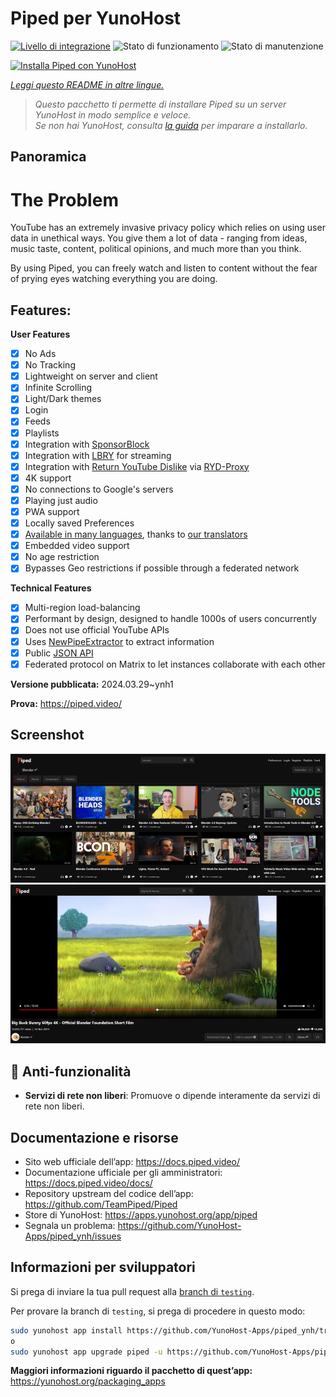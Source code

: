 <!--
N.B.: Questo README è stato automaticamente generato da <https://github.com/YunoHost/apps/tree/master/tools/readme_generator>
NON DEVE essere modificato manualmente.
-->

# Piped per YunoHost

[![Livello di integrazione](https://dash.yunohost.org/integration/piped.svg)](https://dash.yunohost.org/appci/app/piped) ![Stato di funzionamento](https://ci-apps.yunohost.org/ci/badges/piped.status.svg) ![Stato di manutenzione](https://ci-apps.yunohost.org/ci/badges/piped.maintain.svg)

[![Installa Piped con YunoHost](https://install-app.yunohost.org/install-with-yunohost.svg)](https://install-app.yunohost.org/?app=piped)

*[Leggi questo README in altre lingue.](./ALL_README.md)*

> *Questo pacchetto ti permette di installare Piped su un server YunoHost in modo semplice e veloce.*  
> *Se non hai YunoHost, consulta [la guida](https://yunohost.org/install) per imparare a installarlo.*

## Panoramica

# The Problem

YouTube has an extremely invasive privacy policy which relies on using user data in unethical ways. You give them a lot of data - ranging from ideas, music taste, content, political opinions, and much more than you think.

By using Piped, you can freely watch and listen to content without the fear of prying eyes watching everything you are doing.

## Features:

**User Features**

-   [x] No Ads
-   [x] No Tracking
-   [x] Lightweight on server and client
-   [x] Infinite Scrolling
-   [x] Light/Dark themes
-   [x] Login
-   [x] Feeds
-   [x] Playlists
-   [x] Integration with [SponsorBlock](https://github.com/ajayyy/SponsorBlock)
-   [x] Integration with [LBRY](https://lbry.com/) for streaming
-   [x] Integration with [Return YouTube Dislike](https://returnyoutubedislike.com/) via [RYD-Proxy](https://github.com/TeamPiped/RYD-Proxy)
-   [x] 4K support
-   [x] No connections to Google's servers
-   [x] Playing just audio
-   [x] PWA support
-   [x] Locally saved Preferences
-   [x] [Available in many languages](src/locales), thanks to [our translators](https://hosted.weblate.org/projects/piped/frontend/)
-   [x] Embedded video support
-   [x] No age restriction
-   [x] Bypasses Geo restrictions if possible through a federated network

**Technical Features**

-   [x] Multi-region load-balancing
-   [x] Performant by design, designed to handle 1000s of users concurrently
-   [x] Does not use official YouTube APIs
-   [x] Uses [NewPipeExtractor](https://github.com/TeamNewPipe/NewPipeExtractor) to extract information
-   [x] Public [JSON API](https://docs.piped.video/docs/api-documentation/)
-   [x] Federated protocol on Matrix to let instances collaborate with each other

**Versione pubblicata:** 2024.03.29~ynh1

**Prova:** <https://piped.video/>

## Screenshot

![Screenshot di Piped](./doc/screenshots/channel.png)
![Screenshot di Piped](./doc/screenshots/player.png)

## :red_circle: Anti-funzionalità

- **Servizi di rete non liberi**: Promuove o dipende interamente da servizi di rete non liberi.

## Documentazione e risorse

- Sito web ufficiale dell’app: <https://docs.piped.video/>
- Documentazione ufficiale per gli amministratori: <https://docs.piped.video/docs/>
- Repository upstream del codice dell’app: <https://github.com/TeamPiped/Piped>
- Store di YunoHost: <https://apps.yunohost.org/app/piped>
- Segnala un problema: <https://github.com/YunoHost-Apps/piped_ynh/issues>

## Informazioni per sviluppatori

Si prega di inviare la tua pull request alla [branch di `testing`](https://github.com/YunoHost-Apps/piped_ynh/tree/testing).

Per provare la branch di `testing`, si prega di procedere in questo modo:

```bash
sudo yunohost app install https://github.com/YunoHost-Apps/piped_ynh/tree/testing --debug
o
sudo yunohost app upgrade piped -u https://github.com/YunoHost-Apps/piped_ynh/tree/testing --debug
```

**Maggiori informazioni riguardo il pacchetto di quest’app:** <https://yunohost.org/packaging_apps>
